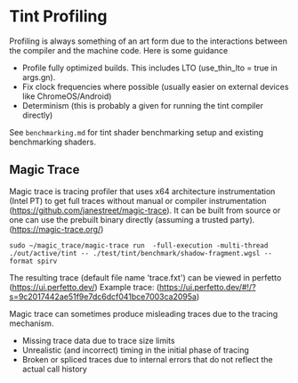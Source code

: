 # Tint Profiling

Profiling is always something of an art form due to the interactions between the compiler and the machine code.
Here is some guidance
* Profile fully optimized builds. This includes LTO (use_thin_lto = true in args.gn).
* Fix clock frequencies where possible (usually easier on external devices like ChromeOS/Android)
* Determinism (this is probably a given for running the tint compiler directly)

See `benchmarking.md` for tint shader benchmarking setup and existing benchmarking shaders.

## Magic Trace

Magic trace is tracing profiler that uses x64 architecture instrumentation (Intel PT) to get full traces without manual or compiler instrumentation (https://github.com/janestreet/magic-trace). It can be built from source or one can use the prebuilt binary directly (assuming a trusted party).
(https://magic-trace.org/)


```
sudo ~/magic_trace/magic-trace run  -full-execution -multi-thread ./out/active/tint -- ./test/tint/benchmark/shadow-fragment.wgsl --format spirv
```

The resulting trace (default file name 'trace.fxt') can be viewed in perfetto (https://ui.perfetto.dev/)
Example trace:
(https://ui.perfetto.dev/#!/?s=9c2017442ae51f9e7dc6dcf041bce7003ca2095a)


Magic trace can sometimes produce misleading traces due to the tracing mechanism.
* Missing trace data due to trace size limits
* Unrealistic (and incorrect) timing in the initial phase of tracing
* Broken or spliced traces due to internal errors that do not reflect the actual call history
